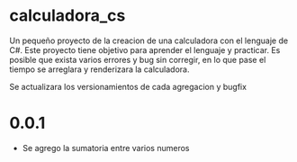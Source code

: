 # calculadora_cs
Un pequeño proyecto de la creacion de una calculadora con el lenguaje de C#.
Este proyecto tiene objetivo para aprender el lenguaje y practicar.
Es posible que exista varios errores y bug sin corregir, en lo que pase el tiempo se arreglara y renderizara la calculadora.

Se actualizara los versionamientos de cada agregacion y bugfix
# 0.0.1
- Se agrego la sumatoria entre varios numeros

